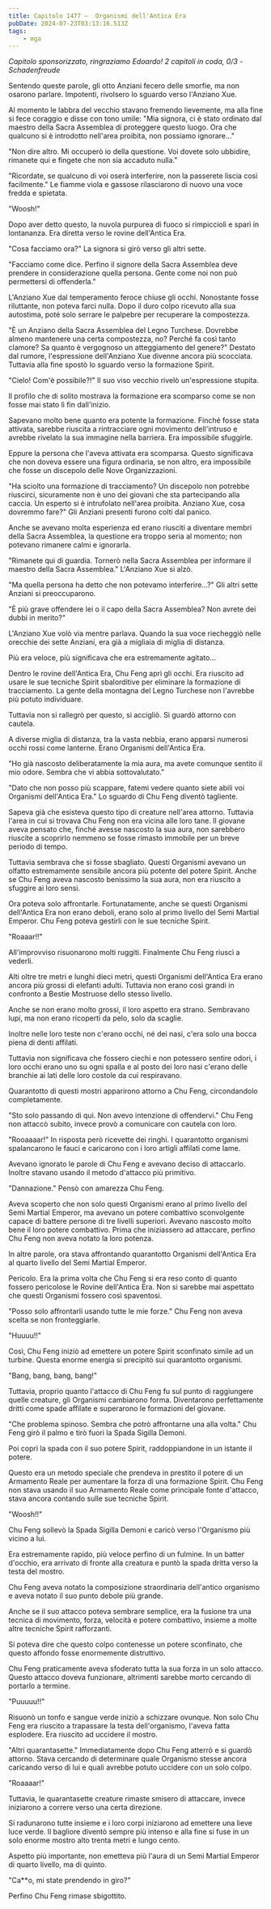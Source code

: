 ```yaml
---
title: Capitolo 1477 –  Organismi dell'Antica Era
pubDate: 2024-07-23T03:13:16.513Z
tags:
    - mga
---
```



<em>Capitolo sponsorizzato, ringraziamo Edoardo!
2 capitoli in coda, 0/3
-Schadenfreude</em>


Sentendo queste parole, gli otto Anziani fecero delle smorfie, ma non osarono parlare. Impotenti, rivolsero lo sguardo verso l'Anziano Xue.


Al momento le labbra del vecchio stavano fremendo lievemente, ma alla fine si fece coraggio e disse con tono umile: "Mia signora, ci è stato ordinato dal maestro della Sacra Assemblea di proteggere questo luogo. Ora che qualcuno si è introdotto nell'area proibita, non possiamo ignorare..."


"Non dire altro. Mi occuperò io della questione. Voi dovete solo ubbidire, rimanete qui e fingete che non sia accaduto nulla."


"Ricordate, se qualcuno di voi oserà interferire, non la passerete liscia così facilmente." Le fiamme viola e gassose rilasciarono di nuovo una voce fredda e spietata.


"Woosh!"


Dopo aver detto questo, la nuvola purpurea di fuoco si rimpicciolì e sparì in lontananza. Era diretta verso le rovine dell'Antica Era.


"Cosa facciamo ora?" La signora si girò verso gli altri sette.


"Facciamo come dice. Perfino il signore della Sacra Assemblea deve prendere in considerazione quella persona. Gente come noi non può permettersi di offenderla."


L'Anziano Xue dal temperamento feroce chiuse gli occhi. Nonostante fosse riluttante, non poteva farci nulla. Dopo il duro colpo ricevuto alla sua autostima, poté solo serrare le palpebre per recuperare la compostezza.


"È un Anziano della Sacra Assemblea del Legno Turchese. Dovrebbe almeno mantenere una certa compostezza, no? Perché fa così tanto clamore? Sa quanto è vergognoso un atteggiamento del genere?" Destato dal rumore, l'espressione dell'Anziano Xue divenne ancora più scocciata. Tuttavia alla fine spostò lo sguardo verso la formazione Spirit.


"Cielo! Com'è possibile?!" Il suo viso vecchio rivelò un'espressione stupita.


Il profilo che di solito mostrava la formazione era scomparso come se non fosse mai stato lì fin dall'inizio.


Sapevano molto bene quanto era potente la formazione. Finché fosse stata attivata, sarebbe riuscita a rintracciare ogni movimento dell'intruso e avrebbe rivelato la sua immagine nella barriera. Era impossibile sfuggirle.


Eppure la persona che l'aveva attivata era scomparsa. Questo significava che non doveva essere una figura ordinaria, se non altro, era impossibile che fosse un discepolo delle Nove Organizzazioni.


"Ha sciolto una formazione di tracciamento? Un discepolo non potrebbe riuscirci, sicuramente non è uno dei giovani che sta partecipando alla caccia. Un esperto si è intrufolato nell'area proibita. Anziano Xue, cosa dovremmo fare?" Gli Anziani presenti furono colti dal panico.


Anche se avevano molta esperienza ed erano riusciti a diventare membri della Sacra Assemblea, la questione era troppo seria al momento; non potevano rimanere calmi e ignorarla.


"Rimanete qui di guardia. Tornerò nella Sacra Assemblea per informare il maestro della Sacra Assemblea." L'Anziano Xue si alzò.


"Ma quella persona ha detto che non potevamo interferire...?" Gli altri sette Anziani si preoccuparono.


"È più grave offendere lei o il capo della Sacra Assemblea? Non avrete dei dubbi in merito?"


L'Anziano Xue volò via mentre parlava. Quando la sua voce riecheggiò nelle orecchie dei sette Anziani, era già a migliaia di miglia di distanza.


Più era veloce, più significava che era estremamente agitato...


Dentro le rovine dell'Antica Era, Chu Feng aprì gli occhi. Era riuscito ad usare le sue tecniche Spirit sbalorditive per eliminare la formazione di tracciamento. La gente della montagna del Legno Turchese non l'avrebbe più potuto individuare.


Tuttavia non si rallegrò per questo, si accigliò. Si guardò attorno con cautela.


A diverse miglia di distanza, tra la vasta nebbia, erano apparsi numerosi occhi rossi come lanterne. Erano Organismi dell'Antica Era.


"Ho già nascosto deliberatamente la mia aura, ma avete comunque sentito il mio odore. Sembra che vi abbia sottovalutato."


"Dato che non posso più scappare, fatemi vedere quanto siete abili voi Organismi dell'Antica Era." Lo sguardo di Chu Feng diventò tagliente.


Sapeva già che esisteva questo tipo di creature nell'area attorno. Tuttavia l'area in cui si trovava Chu Feng non era vicina alle loro tane. Il giovane aveva pensato che, finché avesse nascosto la sua aura, non sarebbero riuscite a scoprirlo nemmeno se fosse rimasto immobile per un breve periodo di tempo.


Tuttavia sembrava che si fosse sbagliato. Questi Organismi avevano un olfatto estremamente sensibile ancora più potente del potere Spirit. Anche se Chu Feng aveva nascosto benissimo la sua aura, non era riuscito a sfuggire ai loro sensi.


Ora poteva solo affrontarle. Fortunatamente, anche se questi Organismi dell'Antica Era non erano deboli, erano solo al primo livello del Semi Martial Emperor. Chu Feng poteva gestirli con le sue tecniche Spirit.


"Roaaar!!"


All'improvviso risuonarono molti ruggiti. Finalmente Chu Feng riuscì a vederli.


Alti oltre tre metri e lunghi dieci metri, questi Organismi dell'Antica Era erano ancora più grossi di elefanti adulti. Tuttavia non erano così grandi in confronto a Bestie Mostruose dello stesso livello.


Anche se non erano molto grossi, il loro aspetto era strano. Sembravano lupi, ma non erano ricoperti da pelo, solo da scaglie.


Inoltre nelle loro teste non c'erano occhi, né dei nasi, c'era solo una bocca piena di denti affilati.


Tuttavia non significava che fossero ciechi e non potessero sentire odori, i loro occhi erano uno su ogni spalla e al posto dei loro nasi c'erano delle branchie ai lati delle loro costole da cui respiravano.


Quarantotto di questi mostri apparirono attorno a Chu Feng, circondandolo completamente.


"Sto solo passando di qui. Non avevo intenzione di offendervi." Chu Feng non attaccò subito, invece provò a comunicare con cautela con loro.


"Rooaaaar!" In risposta però ricevette dei ringhi. I quarantotto organismi spalancarono le fauci e caricarono con i loro artigli affilati come lame.


Avevano ignorato le parole di Chu Feng e avevano deciso di attaccarlo. Inoltre stavano usando il metodo d'attacco più primitivo.


"Dannazione." Pensò con amarezza Chu Feng.


Aveva scoperto che non solo questi Organismi erano al primo livello del Semi Martial Emperor, ma avevano un potere combattivo sconvolgente capace di battere persone di tre livelli superiori. Avevano nascosto molto bene il loro potere combattivo. Prima che iniziassero ad attaccare, perfino Chu Feng non aveva notato la loro potenza.


In altre parole, ora stava affrontando quarantotto Organismi dell'Antica Era al quarto livello del Semi Martial Emperor.


Pericolo. Era la prima volta che Chu Feng si era reso conto di quanto fossero pericolose le Rovine dell'Antica Era. Non si sarebbe mai aspettato che questi Organismi fossero così spaventosi.


"Posso solo affrontarli usando tutte le mie forze." Chu Feng non aveva scelta se non fronteggiarle.


"Huuuu!!"


Così, Chu Feng iniziò ad emettere un potere Spirit sconfinato simile ad un turbine. Questa enorme energia si precipitò sui quarantotto organismi.


"Bang, bang, bang, bang!"


Tuttavia, proprio quanto l'attacco di Chu Feng fu sul punto di raggiungere quelle creature, gli Organismi cambiarono forma. Diventarono perfettamente dritti come spade affilate e superarono le formazioni del giovane.


"Che problema spinoso. Sembra che potrò affrontarne una alla volta." Chu Feng girò il palmo e tirò fuori la Spada Sigilla Demoni.


Poi coprì la spada con il suo potere Spirit, raddoppiandone in un istante il potere.


Questo era un metodo speciale che prendeva in prestito il potere di un Armamento Reale per aumentare la forza di una formazione Spirit. Chu Feng non stava usando il suo Armamento Reale come principale fonte d'attacco, stava ancora contando sulle sue tecniche Spirit.


"Woosh!!"


Chu Feng sollevò la Spada Sigilla Demoni e caricò verso l'Organismo più vicino a lui.


Era estremamente rapido, più veloce perfino di un fulmine. In un batter d'occhio, era arrivato di fronte alla creatura e puntò la spada dritta verso la testa del mostro.


Chu Feng aveva notato la composizione straordinaria dell'antico organismo e aveva notato il suo punto debole più grande.


Anche se il suo attacco poteva sembrare semplice, era la fusione tra una tecnica di movimento, forza, velocità e potere combattivo, insieme a molte altre tecniche Spirit rafforzanti.


Si poteva dire che questo colpo contenesse un potere sconfinato, che questo affondo fosse enormemente distruttivo.


Chu Feng praticamente aveva sfoderato tutta la sua forza in un solo attacco. Questo attacco doveva funzionare, altrimenti sarebbe morto cercando di portarlo a termine.


"Puuuuu!!"


Risuonò un tonfo e sangue verde iniziò a schizzare ovunque. Non solo Chu Feng era riuscito a trapassare la testa dell'organismo, l'aveva fatta esplodere. Era riuscito ad uccidere il mostro.


"Altri quarantasette." Immediatamente dopo Chu Feng atterrò e si guardò attorno. Stava cercando di determinare quale Organismo stesse ancora caricando verso di lui e quali avrebbe potuto uccidere con un solo colpo.


"Roaaaar!"


Tuttavia, le quarantasette creature rimaste smisero di attaccare, invece iniziarono a correre verso una certa direzione.


Si radunarono tutte insieme e i loro corpi iniziarono ad emettere una lieve luce verde. Il bagliore diventò sempre più intenso e alla fine si fuse in un solo enorme mostro alto trenta metri e lungo cento.


Aspetto più importante, non emetteva più l'aura di un Semi Martial Emperor di quarto livello, ma di quinto.


"Ca**o, mi state prendendo in giro?"


Perfino Chu Feng rimase sbigottito.





